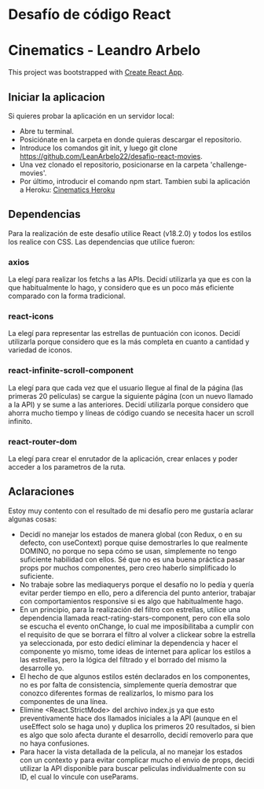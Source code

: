 # Desafío de código React
# Cinematics - Leandro Arbelo

This project was bootstrapped with [Create React App](https://github.com/facebook/create-react-app).

## Iniciar la aplicacion
Si quieres probar la aplicación en un servidor local:
- Abre tu terminal.
- Posiciónate en la carpeta en donde quieras descargar el repositorio.
- Introduce los comandos git init, y luego git clone https://github.com/LeanArbelo22/desafio-react-movies.
- Una vez clonado el repositorio, posicionarse en la carpeta 'challenge-movies'.
- Por último, introducir el comando npm start.
Tambien subi la aplicación a Heroku:
[Cinematics Heroku](https://cinematics-la.herokuapp.com/)

## Dependencias
Para la realización de este desafío utilice React (v18.2.0) y todos los estilos los realice con CSS.
Las dependencias que utilice fueron:

### axios
La elegí para realizar los fetchs a las APIs.
Decidí utilizarla ya que es con la que habitualmente lo hago, y considero que es un poco más eficiente comparado
con la forma tradicional.

### react-icons
La elegí para representar las estrellas de puntuación con iconos.
Decidí utilizarla porque considero que es la más completa en cuanto a cantidad y variedad de iconos.

### react-infinite-scroll-component
La elegí para que cada vez que el usuario llegue al final de la página (las primeras 20 películas) se cargue la siguiente página (con un nuevo llamado a la API) y se sume a las anteriores.
Decidí utilizarla porque considero que ahorra mucho tiempo y líneas de código cuando se necesita hacer un scroll 
infinito.

### react-router-dom
La elegí para crear el enrutador de la aplicación, crear enlaces y poder acceder a los parametros de
la ruta.

## Aclaraciones
Estoy muy contento con el resultado de mi desafío pero me gustaría aclarar algunas cosas:
- Decidí no manejar los estados de manera global (con Redux, o en su defecto, con useContext) porque quise
  demostrarles lo que realmente DOMINO, no porque no sepa cómo se usan, simplemente no tengo suficiente habilidad con ellos. Sé que no es una buena práctica pasar props por muchos componentes, pero creo haberlo simplificado lo suficiente.
- No trabaje sobre las mediaquerys porque el desafío no lo pedía y quería evitar perder tiempo en ello, pero
  a diferencia del punto anterior, trabajar con comportamientos responsive si es algo que habitualmente hago.
- En un principio, para la realización del filtro con estrellas, utilice una dependencia llamada 
  react-rating-stars-component, pero con ella solo se escucha el evento onChange, lo cual me imposibilitaba
  a cumplir con el requisito de que se borrara el filtro al volver a clickear sobre la estrella ya seleccionada,
  por esto dedicí eliminar la dependencia y hacer el componente yo mismo, tome ideas de internet para aplicar los estilos a las estrellas, pero la lógica del filtrado y el borrado del mismo la desarrolle yo.
- El hecho de que algunos estilos estén declarados en los componentes, no es por falta de consistencia, 
  simplemente quería demostrar que conozco diferentes formas de realizarlos, lo mismo para los componentes de
  una línea.
- Elimine <React.StrictMode> del archivo index.js ya que esto preventivamente hace dos llamados iniciales a la
  API (aunque en el useEffect solo se haga uno) y duplica los primeros 20 resultados, si bien es algo que solo afecta durante el desarrollo, decidí removerlo para que no haya confusiones.
- Para hacer la vista detallada de la pelicula, al no manejar los estados con un contexto y para evitar
  complicar mucho el envio de props, decidi utilizar la API disponible para buscar peliculas individualmente
  con su ID, el cual lo vincule con useParams.